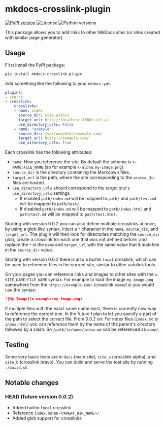 # mkdocs-crosslink-plugin
[![PyPI version](https://img.shields.io/pypi/v/mkdocs-crosslink-plugin)](https://pypi.org/project/mkdocs-crosslink-plugin/)
![License](https://img.shields.io/pypi/l/mkdocs-crosslink-plugin)
![Python versions](https://img.shields.io/pypi/pyversions/mkdocs-crosslink-plugin)

This package allows you to add links to other MkDocs sites (or sites created with similar page generator).

## Usage

First install the PyPI package:
```bash
pip install mkdocs-crosslink-plugin
```

Add something like the following to your `mkdocs.yml`:
```yaml
plugins:
- search
- crosslink:
    crosslinks:
    - name: alpha
      source_dir: site_a/docs
      target_url: http://localhost:8000/site_a/
      use_directory_urls: False
    - name: "example"
      source_dir: /var/www/html/example.com/
      target_url: https://example.com/
      use_directory_urls: True
```

Each crosslink has the following attributes:

- `name`: How you reference the site.
    By default the schema is `x-NAME:FILE_NAME` (so for example `x-alpha:my-image.png`).
- `source_dir` is the directory containing the Markdown files.
- `target_url` is the path, where the site corresponding to the `source_dir` files are hosted.
- `use_directory_urls` should correspond to the target site's `use_directory_urls` settings.
    - If enabled `path/index.md` will be mapped to `path/` and `path/test.md` will be mapped to `path/test/`.
    - If disabled `path/index.md` will be mapped to `path/index.html` and `path/test.md` will be mapped to `path/test.html`.

Starting with version 0.0.2 you can also define multiple crosslinks at once, by using a glob-like syntax.
Inject a `*` character in the `name`, `source_dir`, and `target_url`.
The plugin will then look for directories matching the `source_dir` glob, create a crosslink for each one that was not defined before, and replace the `*` in the `name` and `target_url` with the same value that it matched in the `source_dir` value.

Starting with version 0.0.2 there is also a builtin `local` crosslink, which can be used to reference files in the current site, similar to other autolink tools.

On your pages you can reference links and images to other sites with the `x-SITE_NAME:FILE_NAME` syntax.
For example to load the image `my-image.png` somewhere from the `https://example.com/` (crosslink `example`) you would use the syntax:
```markdown
![My Image](x-example:my-image.png)
```

If multiple files with the exact same name exist, there is currently now way to reference the correct one.
In the future I plan to let you specify a part of the path to select the correct file.
From 0.0.2 on: For index files (`index.md` or `index.html`) you can reference them by the name of the parent's directory followed by a slash.
So `/path/to/some/index.md` can be referenced as `some/`.

## Testing

Some very basic tests are in `docs` (main site), `site_a` (crosslink alpha), and `site_b` (crosslink bravo).
You can build and serve the test site by running `./build.sh`.

## Notable changes

### HEAD (future version 0.0.2)

- Added builtin `local` crosslink
- Reference `index.md` as `<PARENT_DIR_NAME>/`
- Added glob support for crosslinks
